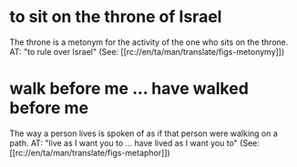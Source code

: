 # to sit on the throne of Israel

The throne is a metonym for the activity of the one who sits on the throne. AT: "to rule over Israel" (See: [[rc://en/ta/man/translate/figs-metonymy]])

# walk before me ... have walked before me

The way a person lives is spoken of as if that person were walking on a path. AT: "live as I want you to ... have lived as I want you to" (See: [[rc://en/ta/man/translate/figs-metaphor]])

